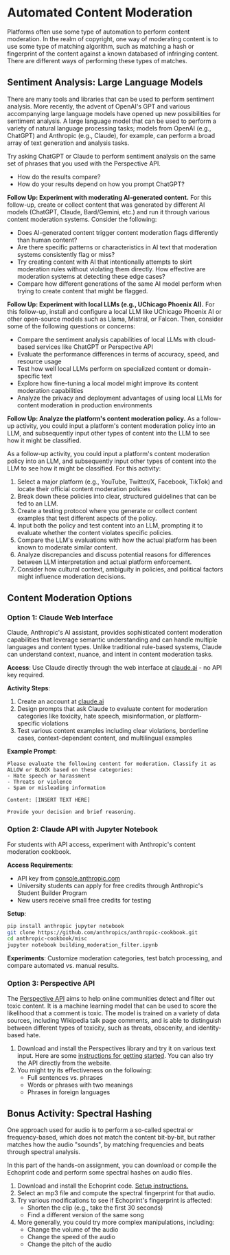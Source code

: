 # Automated Content Moderation

Platforms often use some type of automation to perform content moderation. In
the realm of copyright, one way of moderating content is to use some type of
matching algorithm, such as matching a hash or fingerprint of the content
against a known databased of infringing content. There are different ways of
performing these types of matches. 


## Sentiment Analysis: Large Language Models

There are many tools and libraries that can be used to perform sentiment
analysis. More recently, the advent of OpenAI's GPT and various accompanying 
large language models have opened up new
possibilities for sentiment analysis. A large language model that can
be used to perform a variety of natural language processing tasks; models 
from OpenAI (e.g., ChatGPT) and Anthropic (e.g., Claude), for example, can 
perform a broad array of text generation and analysis tasks.

Try asking ChatGPT or Claude to perform sentiment analysis on the same set 
of phrases that you used with the Perspective API. 

* How do the results compare? 
* How do your results depend on how you prompt ChatGPT?

**Follow Up: Experiment with moderating AI-generated content.** 
For this follow-up, create or collect content that was generated by different 
AI models (ChatGPT, Claude, Bard/Gemini, etc.) and run it through various content moderation systems. 
Consider the following:

- Does AI-generated content trigger content moderation flags differently than human content?
- Are there specific patterns or characteristics in AI text that moderation systems consistently flag or miss?
- Try creating content with AI that intentionally attempts to skirt moderation rules without violating them directly. How effective are moderation systems at detecting these edge cases?
- Compare how different generations of the same AI model perform when trying to create content that might be flagged.


**Follow Up: Experiment with local LLMs (e.g., UChicago Phoenix AI).**
For this follow-up, install and configure a local LLM like UChicago Phoenix 
AI or other open-source models such as Llama, Mistral, or Falcon. Then, 
consider some of the following questions or concerns:
- Compare the sentiment analysis capabilities of local LLMs with cloud-based services like ChatGPT or Perspective API
- Evaluate the performance differences in terms of accuracy, speed, and resource usage
- Test how well local LLMs perform on specialized content or domain-specific text
- Explore how fine-tuning a local model might improve its content moderation capabilities
- Analyze the privacy and deployment advantages of using local LLMs for content moderation in production environments


**Follow Up: Analyze the platform's content moderation policy.**
As a follow-up activity, you could input a platform's content moderation
policy into an LLM, and subsequently input other types of content into the LLM
to see how it might be classified.

As a follow-up activity, you could input a platform's content moderation policy into an LLM, and subsequently input other types of content into the LLM to see how it might be classified.
For this activity:
1. Select a major platform (e.g., YouTube, Twitter/X, Facebook, TikTok) and locate their official content moderation policies
2. Break down these policies into clear, structured guidelines that can be 
   fed to an LLM.
3. Create a testing protocol where you generate or collect content examples 
   that test different aspects of the policy.
4. Input both the policy and test content into an LLM, prompting it to 
   evaluate whether the content violates specific policies.
5. Compare the LLM's evaluations with how the actual platform has been known 
   to moderate similar content.
6. Analyze discrepancies and discuss potential reasons for differences 
   between LLM interpretation and actual platform enforcement.
7. Consider how cultural context, ambiguity in policies, and political 
   factors might influence moderation decisions.

## Content Moderation Options

### Option 1: Claude Web Interface

Claude, Anthropic's AI assistant, provides sophisticated content moderation capabilities that leverage semantic understanding and can handle multiple languages and content types. Unlike traditional rule-based systems, Claude can understand context, nuance, and intent in content moderation tasks.

**Access**: Use Claude directly through the web interface at [claude.ai](https://claude.ai) - no API key required.

**Activity Steps**:
1. Create an account at [claude.ai](https://claude.ai)
2. Design prompts that ask Claude to evaluate content for moderation categories like toxicity, hate speech, misinformation, or platform-specific violations
3. Test various content examples including clear violations, borderline cases, context-dependent content, and multilingual examples

**Example Prompt**:
```
Please evaluate the following content for moderation. Classify it as ALLOW or BLOCK based on these categories:
- Hate speech or harassment
- Threats or violence
- Spam or misleading information

Content: [INSERT TEXT HERE]

Provide your decision and brief reasoning.
```

### Option 2: Claude API with Jupyter Notebook

For students with API access, experiment with Anthropic's content moderation cookbook.

**Access Requirements**:
- API key from [console.anthropic.com](https://console.anthropic.com)
- University students can apply for free credits through Anthropic's Student Builder Program
- New users receive small free credits for testing

**Setup**:
```bash
pip install anthropic jupyter notebook
git clone https://github.com/anthropics/anthropic-cookbook.git
cd anthropic-cookbook/misc
jupyter notebook building_moderation_filter.ipynb
```

**Experiments**: Customize moderation categories, test batch processing, and compare automated vs. manual results.

### Option 3: Perspective API

The [Perspective API](https://www.perspectiveapi.com/) aims to help online communities detect and filter out toxic content. It is a machine learning model that can be used to score the likelihood that a comment is toxic. The model is trained on a variety of data sources, including Wikipedia talk page comments, and is able to distinguish between different types of toxicity, such as threats, obscenity, and identity-based hate.

1. Download and install the Perspectives library and try it on various text input. Here are some [instructions for getting started](https://developers.perspectiveapi.com/s/docs-get-started?language=en_US). You can also try the API directly from the website.
2. You might try its effectiveness on the following:
    - Full sentences vs. phrases
    - Words or phrases with two meanings
    - Phrases in foreign languages


## Bonus Activity: Spectral Hashing

One approach used for audio is to perform a so-called spectral or
frequency-based, which does not match the content bit-by-bit, but rather
matches how the audio "sounds", by matching frequencies and beats through
spectral analysis.

In this part of the hands-on assignment, you can download or compile the
Echoprint code and perform some spectral hashes on audio files. 

1. Download and install the Echoprint code. [Setup
   instructions.](https://gist.github.com/predakanga/2376835)
2. Select an mp3 file and compute the spectral fingerprint for that audio.
3. Try various modifications to see if Echoprint's fingerprint is affected:
    - Shorten the clip (e.g., take the first 30 seconds)
    - Find a different version of the same song
4. More generally, you could try more complex manipulations, including:
    - Change the volume of the audio
    - Change the speed of the audio
    - Change the pitch of the audio
